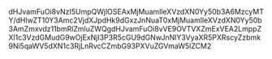 dHJvamFuOi8vNzI5UmpQWjlOSEAxMjMuamlleXVzdXN0Yy50b3A6MzcyMTY/dHlwZT10Y3Amc2VjdXJpdHk9dGxzJnNuaT0xMjMuamlleXVzdXN0Yy50b3AmZmxvdz11bmRlZmluZWQgdHJvamFuOi8vVE9OVTVXZmExVEA2LmppZXl1c3VzdGMudG9wOjExNjI3P3R5cGU9dGNwJnNlY3VyaXR5PXRscyZzbmk9Ni5qaWV5dXN1c3RjLnRvcCZmbG93PXVuZGVmaW5lZCM2
